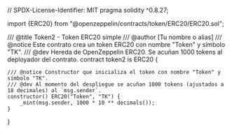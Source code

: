 // SPDX-License-Identifier: MIT
pragma solidity ^0.8.27;

import {ERC20} from "@openzeppelin/contracts/token/ERC20/ERC20.sol";

/// @title Token2 - Token ERC20 simple
/// @author [Tu nombre o alias]
/// @notice Este contrato crea un token ERC20 con nombre "Token" y símbolo "TK".
/// @dev Hereda de OpenZeppelin ERC20. Se acuñan 1000 tokens al deployador del contrato.
contract token2 is ERC20 {
    
    /// @notice Constructor que inicializa el token con nombre "Token" y símbolo "TK".
    /// @dev Al momento del despliegue se acuñan 1000 tokens (ajustados a 18 decimales) al `msg.sender`.
    constructor() ERC20("Token", "TK") {
        _mint(msg.sender, 1000 * 10 ** decimals());
    }
}
